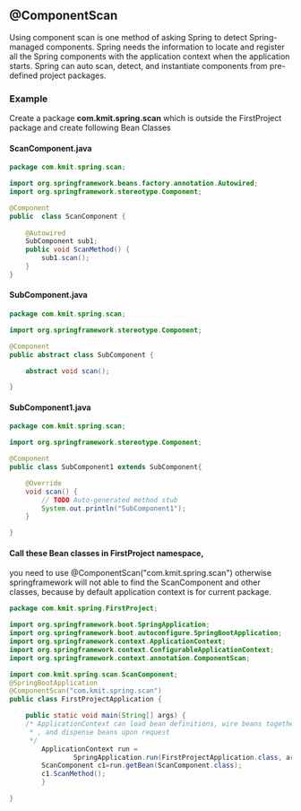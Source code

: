## @ComponentScan 
Using component scan is one method of asking Spring to detect Spring-managed components. Spring needs the information to locate and register all the Spring components with the application context when the application starts. Spring can auto scan, detect, and instantiate components from pre-defined project packages.

### Example
Create a package <b>com.kmit.spring.scan</b> which is outside the FirstProject package and create following Bean Classes

#### ScanComponent.java
```java
package com.kmit.spring.scan;

import org.springframework.beans.factory.annotation.Autowired;
import org.springframework.stereotype.Component;

@Component
public  class ScanComponent {
	
	@Autowired
	SubComponent sub1;
	public void ScanMethod() {
		sub1.scan();
	}
}

```
#### SubComponent.java
```java
package com.kmit.spring.scan;

import org.springframework.stereotype.Component;

@Component
public abstract class SubComponent {

	abstract void scan();

}

```
#### SubComponent1.java
```java
package com.kmit.spring.scan;

import org.springframework.stereotype.Component;

@Component
public class SubComponent1 extends SubComponent{

	@Override
	void scan() {
		// TODO Auto-generated method stub
		System.out.println("SubComponent1");
	}

}
```
#### Call these Bean classes in FirstProject namespace,
you need to use @ComponentScan("com.kmit.spring.scan") otherwise springframework will not able to find the ScanComponent and other classes, because by default application context is for current package.

```java
package com.kmit.spring.FirstProject;

import org.springframework.boot.SpringApplication;
import org.springframework.boot.autoconfigure.SpringBootApplication;
import org.springframework.context.ApplicationContext;
import org.springframework.context.ConfigurableApplicationContext;
import org.springframework.context.annotation.ComponentScan;

import com.kmit.spring.scan.ScanComponent;
@SpringBootApplication
@ComponentScan("com.kmit.spring.scan")
public class FirstProjectApplication {

	public static void main(String[] args) {
	/* ApplicationContext can load bean definitions, wire beans together
	 * , and dispense beans upon request
	 */
		ApplicationContext run =
				SpringApplication.run(FirstProjectApplication.class, args);
		ScanComponent c1=run.getBean(ScanComponent.class);
		c1.ScanMethod();
		}

}

```
